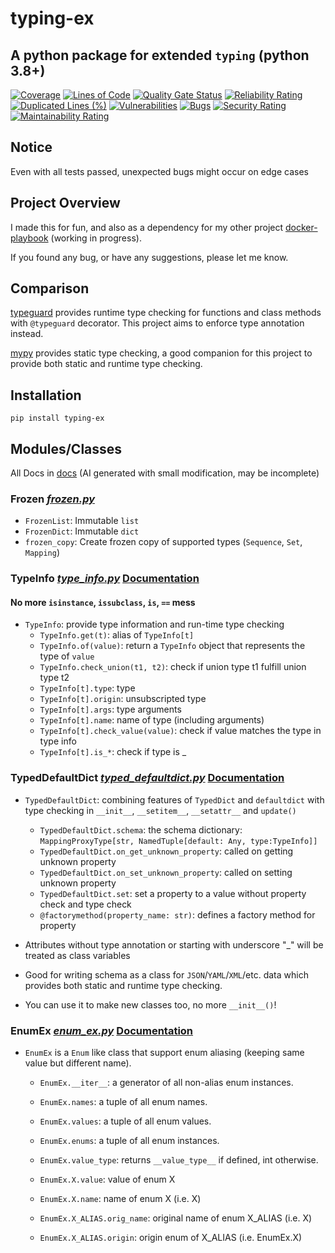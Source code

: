 # typing-ex

## A python package for extended `typing` (python 3.8+)

[![Coverage](https://sonarcloud.io/api/project_badges/measure?project=yusing_typing-ex&metric=coverage)](https://sonarcloud.io/summary/new_code?id=yusing_typing-ex)
[![Lines of Code](https://sonarcloud.io/api/project_badges/measure?project=yusing_typing-ex&metric=ncloc)](https://sonarcloud.io/summary/new_code?id=yusing_typing-ex)
[![Quality Gate Status](https://sonarcloud.io/api/project_badges/measure?project=yusing_typing-ex&metric=alert_status)](https://sonarcloud.io/summary/new_code?id=yusing_typing-ex)
[![Reliability Rating](https://sonarcloud.io/api/project_badges/measure?project=yusing_typing-ex&metric=reliability_rating)](https://sonarcloud.io/summary/new_code?id=yusing_typing-ex)
[![Duplicated Lines (%)](https://sonarcloud.io/api/project_badges/measure?project=yusing_typing-ex&metric=duplicated_lines_density)](https://sonarcloud.io/summary/new_code?id=yusing_typing-ex)
[![Vulnerabilities](https://sonarcloud.io/api/project_badges/measure?project=yusing_typing-ex&metric=vulnerabilities)](https://sonarcloud.io/summary/new_code?id=yusing_typing-ex)
[![Bugs](https://sonarcloud.io/api/project_badges/measure?project=yusing_typing-ex&metric=bugs)](https://sonarcloud.io/summary/new_code?id=yusing_typing-ex)
[![Security Rating](https://sonarcloud.io/api/project_badges/measure?project=yusing_typing-ex&metric=security_rating)](https://sonarcloud.io/summary/new_code?id=yusing_typing-ex)
[![Maintainability Rating](https://sonarcloud.io/api/project_badges/measure?project=yusing_typing-ex&metric=sqale_rating)](https://sonarcloud.io/summary/new_code?id=yusing_typing-ex)

## Notice

Even with all tests passed, unexpected bugs might occur on edge cases

## Project Overview

I made this for fun, and also as a dependency for my other project [docker-playbook](https://github.com/yusing/docker-playbook) (working in progress).

If you found any bug, or have any suggestions, please let me know.

## Comparison

[typeguard](https://github.com/agronholm/typeguard) provides runtime type checking for functions and class methods with `@typeguard` decorator. This project aims to enforce type annotation instead.

[mypy](https://github.com/python/mypy) provides static type checking, a good companion for this project to provide both static and runtime type checking.

## Installation

`pip install typing-ex`

## Modules/Classes

All Docs in [docs](docs/) (AI generated with small modification, may be incomplete)

### Frozen *[frozen.py](typing_ex/frozen.py)*

- `FrozenList`: Immutable `list`
- `FrozenDict`: Immutable `dict`
- `frozen_copy`: Create frozen copy of supported types (`Sequence`, `Set`, `Mapping`)

### TypeInfo *[type_info.py](typing_ex/type_info.py)* [Documentation](docs/TypeInfo.md)

#### No more `isinstance`, `issubclass`, `is`, `==` mess

- `TypeInfo`: provide type information and run-time type checking
  - `TypeInfo.get(t)`: alias of `TypeInfo[t]`
  - `TypeInfo.of(value)`: return a `TypeInfo` object that represents the type of `value`
  - `TypeInfo.check_union(t1, t2)`: check if union type t1 fulfill union type t2
  - `TypeInfo[t].type`: type
  - `TypeInfo[t].origin`: unsubscripted type
  - `TypeInfo[t].args`: type arguments
  - `TypeInfo[t].name`: name of type (including arguments)
  - `TypeInfo[t].check_value(value)`: check if value matches the type in type info
  - `TypeInfo[t].is_*`: check if type is _

### TypedDefaultDict *[typed_defaultdict.py](typing_ex/typed_defaultdict.py)* [Documentation](docs/TypedDefaultDict.md)

- `TypedDefaultDict`: combining features of `TypedDict` and `defaultdict` with type checking in `__init__`, `__setitem__`, `__setattr__` and `update()`
  - `TypedDefaultDict.schema`: the schema dictionary: `MappingProxyType[str, NamedTuple[default: Any, type:TypeInfo]]`
  - `TypedDefaultDict.on_get_unknown_property`: called on getting unknown property
  - `TypedDefaultDict.on_set_unknown_property`: called on setting unknown property
  - `TypedDefaultDict.set`: set a property to a value without property check and type check
  - `@factorymethod(property_name: str)`: defines a factory method for property

- Attributes without type annotation or starting with underscore "_" will be treated as class variables

- Good for writing schema as a class for `JSON`/`YAML`/`XML`/etc. data which provides both static and runtime type checking.

- You can use it to make new classes too, no more `__init__()`!

### EnumEx *[enum_ex.py](typing_ex/enum_ex.py)* [Documentation](docs/EnumEx.md)

- `EnumEx` is a `Enum` like class that support enum aliasing (keeping same value but different name).
  - `EnumEx.__iter__`: a generator of all non-alias enum instances.
  - `EnumEx.names`: a tuple of all enum names.
  - `EnumEx.values`: a tuple of all enum values.
  - `EnumEx.enums`: a tuple of all enum instances.
  - `EnumEx.value_type`: returns `__value_type__` if defined, int otherwise.

  - `EnumEx.X.value`: value of enum X
  - `EnumEx.X.name`: name of enum X (i.e. X)
  - `EnumEx.X_ALIAS.orig_name`: original name of enum X_ALIAS (i.e. X)
  - `EnumEx.X_ALIAS.origin`: origin enum of X_ALIAS (i.e. EnumEx.X)